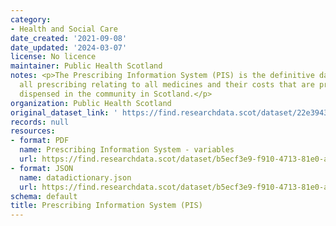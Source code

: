 ```yaml
---
category:
- Health and Social Care
date_created: '2021-09-08'
date_updated: '2024-03-07'
license: No licence
maintainer: Public Health Scotland
notes: <p>The Prescribing Information System (PIS) is the definitive data source for
  all prescribing relating to all medicines and their costs that are prescribed and
  dispensed in the community in Scotland.</p>
organization: Public Health Scotland
original_dataset_link: ' https://find.researchdata.scot/dataset/22e3943e-edb5-44a1-9e4e-22b0f7a31767'
records: null
resources:
- format: PDF
  name: Prescribing Information System - variables
  url: https://find.researchdata.scot/dataset/b5ecf3e9-f910-4713-81e0-acd3ca6c1cd9/resource/8df43ab1-650f-4c7e-90e0-22df6a47d488/download/prescribing-information-system-pis-variables.pdf
- format: JSON
  name: datadictionary.json
  url: https://find.researchdata.scot/dataset/b5ecf3e9-f910-4713-81e0-acd3ca6c1cd9/resource/22e3943e-edb5-44a1-9e4e-22b0f7a31767/download/datadictionary.json
schema: default
title: Prescribing Information System (PIS)
---
```


